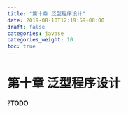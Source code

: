 ```yaml
---
title: "第十章 泛型程序设计"
date: 2019-08-10T12:19:59+08:00
draft: false
categories: javase
categories_weight: 10
toc: true
---
```


# 第十章 泛型程序设计

?__TODO__
